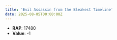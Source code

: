 ```yaml
---
title: 'Evil Assassin from the Bleakest Timeline'
date: 2025-08-05T00:00:00Z
---
```

- **RAP**: 17480
- **Value**: -1
